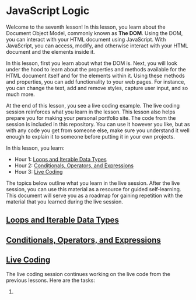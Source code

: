 # JavaScript Logic  

Welcome to the seventh lesson! In this lesson, you learn about the Document Object Model, commonly known as **The DOM**. Using the DOM, you can interact with your HTML document using JavaScript. With JavaScript, you can access, modify, and otherwise interact with your HTML document and the elements inside it.

In this lesson, first you learn about what the DOM is. Next, you will look under the hood to learn about the properties and methods available for the HTML document itself and for the elements within it. Using these methods and properties, you can add functionality to your web pages. For instance, you can change the text, add and remove styles, capture user input, and so much more.  

At the end of this lesson, you see a live coding example. The live coding session reinforces what you learn in the lesson. This lesson also helps prepare you for making your personal portfolio site. The code from the session is included in this repository. You can use it however you like, but as with any code you get from someone else, make sure you understand it well enough to explain it to someone before putting it in your own projects.  

In this lesson, you learn:  

- Hour 1: [Loops and Iterable Data Types](#loops-and-iterable-data-types)     
- Hour 2: [Conditionals, Operators, and Expressions](#conditionals-operators-and-expressions)   
- Hour 3: [Live Coding](#live-coding)  

The topics below outline what you learn in the live session. After the live session, you can use this material as a resource for guided self-learning. This document will serve you as a roadmap for gaining repetition with the material that you learned during the live session.   

## [Loops and Iterable Data Types](#loops-and-iterable-data-types)   

## [Conditionals, Operators, and Expressions](#conditionals-operators-and-expressions)    

## [Live Coding](#live-coding)   

The live coding session continues working on the live code from the previous lessons. Here are the tasks:  

1.  
